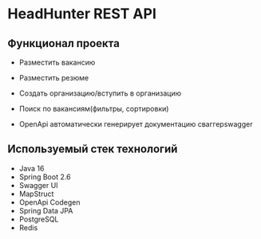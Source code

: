 # HeadHunter REST API

## Функционал проекта

- Разместить вакансию
- Разместить резюме
- Создать организацию/вступить в организацию
- Поиск по вакансиям(фильтры, сортировки)

- OpenApi автоматически генерирует документацию сваггерswagger
## Используемый стек технологий

- Java 16
- Spring Boot 2.6
- Swagger UI 
- MapStruct 
- OpenApi Codegen
- Spring Data JPA
- PostgreSQL
- Redis